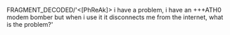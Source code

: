 FRAGMENT_DECODED/'<[PhReAk]> i have a problem, i have an +++ATH0 modem bomber but when i use it it disconnects me from the internet, what is the problem?'
